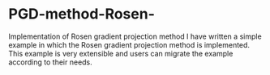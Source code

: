# PGD-method-Rosen-
Implementation of Rosen gradient projection method
I have written a simple example in which the Rosen gradient projection method is implemented. 
This example is very extensible and users can migrate the example according to their needs.
